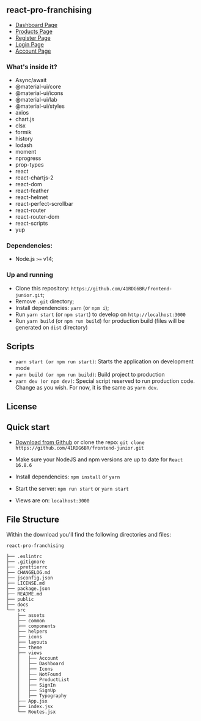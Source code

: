 ## react-pro-franchising

- [Dashboard Page](https://react-material-dashboard.devias.io/app/dashboard)
- [Products Page](https://react-material-dashboard.devias.io/app/products)
- [Register Page](https://react-material-dashboard.devias.io/register)
- [Login Page](https://react-material-dashboard.devias.io/login)
- [Account Page](https://react-material-dashboard.devias.io/app/account)

### What's inside it?

*  Async/await
*  @material-ui/core
*  @material-ui/icons
*  @material-ui/lab
*  @material-ui/styles
*  axios
*  chart.js
*  clsx
*  formik
*  history
*  lodash
*  moment
*  nprogress
*  prop-types
*  react
*  react-chartjs-2
*  react-dom
*  react-feather
*  react-helmet
*  react-perfect-scrollbar
*  react-router
*  react-router-dom
*  react-scripts
*  yup

### Dependencies:

- Node.js `>=` v14;

### Up and running

- Clone this repository: `https://github.com/41RDG6BR/frontend-junior.git`;
- Remove `.git` directory;
- Install dependencies: `yarn` (or `npm i`);
- Run `yarn start` (or `npm start`) to develop on `http://localhost:3000`
- Run `yarn build` (or `npm run build`) for production build (files will be generated on `dist` directory)

## Scripts

- `yarn start (or npm run start)`: Starts the application on development mode
- `yarn build (or npm run build)`: Build project to production
- `yarn dev (or npm dev)`: Special script reserved to run production code. Change as you wish. For now, it is the same as `yarn dev`.

## License

## Quick start

- [Download from Github](https://github.com/41RDG6BR/frontend-junior.git) or clone the repo: `git clone https://github.com/41RDG6BR/frontend-junior.git`

- Make sure your NodeJS and npm versions are up to date for `React 16.8.6`

- Install dependencies: `npm install` or `yarn`

- Start the server: `npm run start` or `yarn start`

- Views are on: `localhost:3000`

## File Structure

Within the download you'll find the following directories and files:

```
react-pro-franchising

├── .eslintrc
├── .gitignore
├── .prettierrc
├── CHANGELOG.md
├── jsconfig.json
├── LICENSE.md
├── package.json
├── README.md
├── public
├── docs
└── src
	├── assets
	├── common
	├── components
	├── helpers
	├── icons
	├── layouts
	├── theme
	├── views
	│	├── Account
	│	├── Dashboard
	│	├── Icons
	│	├── NotFound
	│	├── ProductList
	│	├── SignIn
	│	├── SignUp
	│	├── Typography
	├── App.jsx
	├── index.jsx
	└── Routes.jsx
```
